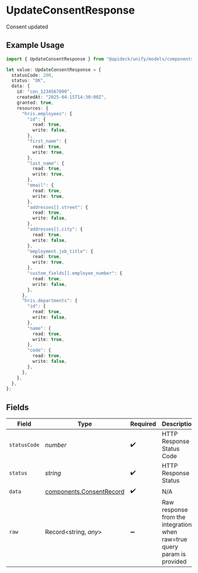 # UpdateConsentResponse

Consent updated

## Example Usage

```typescript
import { UpdateConsentResponse } from "@apideck/unify/models/components";

let value: UpdateConsentResponse = {
  statusCode: 200,
  status: "OK",
  data: {
    id: "con_1234567890",
    createdAt: "2025-04-15T14:30:00Z",
    granted: true,
    resources: {
      "hris.employees": {
        "id": {
          read: true,
          write: false,
        },
        "first_name": {
          read: true,
          write: true,
        },
        "last_name": {
          read: true,
          write: true,
        },
        "email": {
          read: true,
          write: true,
        },
        "addresses[].street": {
          read: true,
          write: false,
        },
        "addresses[].city": {
          read: true,
          write: false,
        },
        "employment.job_title": {
          read: true,
          write: true,
        },
        "custom_fields[].employee_number": {
          read: true,
          write: false,
        },
      },
      "hris.departments": {
        "id": {
          read: true,
          write: false,
        },
        "name": {
          read: true,
          write: true,
        },
        "code": {
          read: true,
          write: false,
        },
      },
    },
  },
};
```

## Fields

| Field                                                                   | Type                                                                    | Required                                                                | Description                                                             | Example                                                                 |
| ----------------------------------------------------------------------- | ----------------------------------------------------------------------- | ----------------------------------------------------------------------- | ----------------------------------------------------------------------- | ----------------------------------------------------------------------- |
| `statusCode`                                                            | *number*                                                                | :heavy_check_mark:                                                      | HTTP Response Status Code                                               | 200                                                                     |
| `status`                                                                | *string*                                                                | :heavy_check_mark:                                                      | HTTP Response Status                                                    | OK                                                                      |
| `data`                                                                  | [components.ConsentRecord](../../models/components/consentrecord.md)    | :heavy_check_mark:                                                      | N/A                                                                     |                                                                         |
| `raw`                                                                   | Record<string, *any*>                                                   | :heavy_minus_sign:                                                      | Raw response from the integration when raw=true query param is provided |                                                                         |